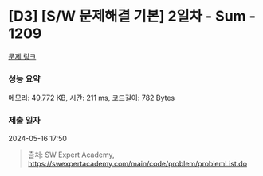 # [D3] [S/W 문제해결 기본] 2일차 - Sum - 1209 

[문제 링크](https://swexpertacademy.com/main/code/problem/problemDetail.do?contestProbId=AV13_BWKACUCFAYh) 

### 성능 요약

메모리: 49,772 KB, 시간: 211 ms, 코드길이: 782 Bytes

### 제출 일자

2024-05-16 17:50



> 출처: SW Expert Academy, https://swexpertacademy.com/main/code/problem/problemList.do